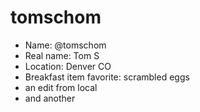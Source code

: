 # tomschom

* Name: @tomschom
* Real name: Tom S
* Location: Denver CO
* Breakfast item favorite: scrambled eggs
* an edit from local
* and another
